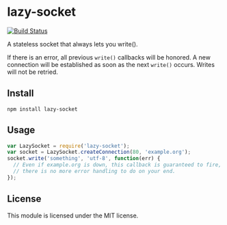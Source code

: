 # lazy-socket

[![Build Status](https://secure.travis-ci.org/felixge/node-lazy-socket.png)](http://travis-ci.org/felixge/node-lazy-socket)

A stateless socket that always lets you write().

If there is an error, all previous `write()` callbacks will be honored. A new
connection will be established as soon as the next `write()` occurs. Writes
will not be retried.

## Install

```
npm install lazy-socket
```

## Usage

```js
var LazySocket = require('lazy-socket');
var socket = LazySocket.createConnection(80, 'example.org');
socket.write('something', 'utf-8', function(err) {
  // Even if example.org is down, this callback is guaranteed to fire, and
  // there is no more error handling to do on your end.
});
```

## License

This module is licensed under the MIT license.
